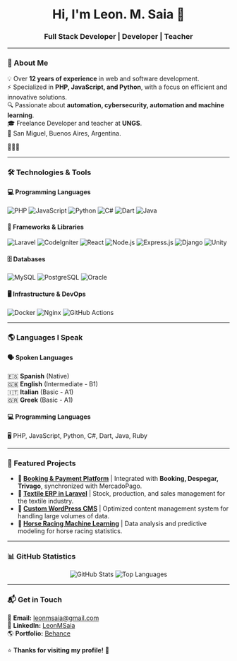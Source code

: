 <h1 align="center">Hi, I'm Leon. M. Saia 👋</h1>
<h3 align="center">Full Stack Developer | Developer | Teacher</h3>

---

### 🚀 About Me  
💡 Over **12 years of experience** in web and software development.  
⚡ Specialized in **PHP, JavaScript, and Python**, with a focus on efficient and innovative solutions.  
🔍 Passionate about **automation, cybersecurity, automation and machine learning**.  
🎓 Freelance Developer and teacher at **UNGS**.  
📍 San Miguel, Buenos Aires, Argentina.  

🌿🌿🌿

---

### 🛠️ Technologies & Tools  

#### 💻 **Programming Languages**  
![PHP](https://img.shields.io/badge/PHP-777BB4?style=for-the-badge&logo=php&logoColor=white)
![JavaScript](https://img.shields.io/badge/JavaScript-F7DF1E?style=for-the-badge&logo=javascript&logoColor=black)
![Python](https://img.shields.io/badge/Python-3776AB?style=for-the-badge&logo=python&logoColor=white)
![C#](https://img.shields.io/badge/C%23-239120?style=for-the-badge&logo=c-sharp&logoColor=white)
![Dart](https://img.shields.io/badge/Dart-0175C2?style=for-the-badge&logo=dart&logoColor=white)
![Java](https://img.shields.io/badge/Java-ED8B00?style=for-the-badge&logo=java&logoColor=white)

#### 🔧 **Frameworks & Libraries**  
![Laravel](https://img.shields.io/badge/Laravel-FF2D20?style=for-the-badge&logo=laravel&logoColor=white)
![CodeIgniter](https://img.shields.io/badge/CodeIgniter-EE4323?style=for-the-badge&logo=codeigniter&logoColor=white)
![React](https://img.shields.io/badge/React-20232A?style=for-the-badge&logo=react&logoColor=61DAFB)
![Node.js](https://img.shields.io/badge/Node.js-339933?style=for-the-badge&logo=node.js&logoColor=white)
![Express.js](https://img.shields.io/badge/Express.js-000000?style=for-the-badge&logo=express&logoColor=white)
![Django](https://img.shields.io/badge/Django-092E20?style=for-the-badge&logo=django&logoColor=white)
![Unity](https://img.shields.io/badge/Unity-000000?style=for-the-badge&logo=unity&logoColor=white)

#### 🗄️ **Databases**  
![MySQL](https://img.shields.io/badge/MySQL-4479A1?style=for-the-badge&logo=mysql&logoColor=white)
![PostgreSQL](https://img.shields.io/badge/PostgreSQL-336791?style=for-the-badge&logo=postgresql&logoColor=white)
![Oracle](https://img.shields.io/badge/Oracle-F80000?style=for-the-badge&logo=oracle&logoColor=white)

#### 🖥️ **Infrastructure & DevOps**  
![Docker](https://img.shields.io/badge/Docker-2496ED?style=for-the-badge&logo=docker&logoColor=white)
![Nginx](https://img.shields.io/badge/Nginx-009639?style=for-the-badge&logo=nginx&logoColor=white)
![GitHub Actions](https://img.shields.io/badge/GitHub_Actions-2088FF?style=for-the-badge&logo=github-actions&logoColor=white)

---

### 🌎 Languages I Speak  

#### 🗣️ **Spoken Languages**  
🇪🇸 **Spanish** (Native)  
🇬🇧 **English** (Intermediate - B1)  
🇮🇹 **Italian** (Basic - A1)  
🇬🇷 **Greek** (Basic - A1)  

#### 💻 **Programming Languages**  
🖥️ PHP, JavaScript, Python, C#, Dart, Java, Ruby  

---

### 📌 Featured Projects  

- **🔹 [Booking & Payment Platform](#)** | Integrated with **Booking, Despegar, Trivago**, synchronized with MercadoPago.  
- **🔹 [Textile ERP in Laravel](#)** | Stock, production, and sales management for the textile industry.  
- **🔹 [Custom WordPress CMS](#)** | Optimized content management system for handling large volumes of data.  
- **🔹 [Horse Racing Machine Learning](#)** | Data analysis and predictive modeling for horse racing statistics.  

---

### 📊 **GitHub Statistics**  

<p align="center">
  <img src="https://github-readme-stats.vercel.app/api?username=LeonMSaia&show_icons=true&theme=dark" alt="GitHub Stats" />
  <img src="https://github-readme-stats.vercel.app/api/top-langs/?username=LeonMSaia&layout=compact&theme=dark" alt="Top Languages" />
</p>

---

### 📬 **Get in Touch**  

📩 **Email:** leonmsaia@gmail.com  
💼 **LinkedIn:** [LeonMSaia](https://linkedin.com/in/leonmsaia)  
🌎 **Portfolio:** [Behance]([#](https://www.behance.net/leonmsaia))  

⭐ **Thanks for visiting my profile!** 🚀
